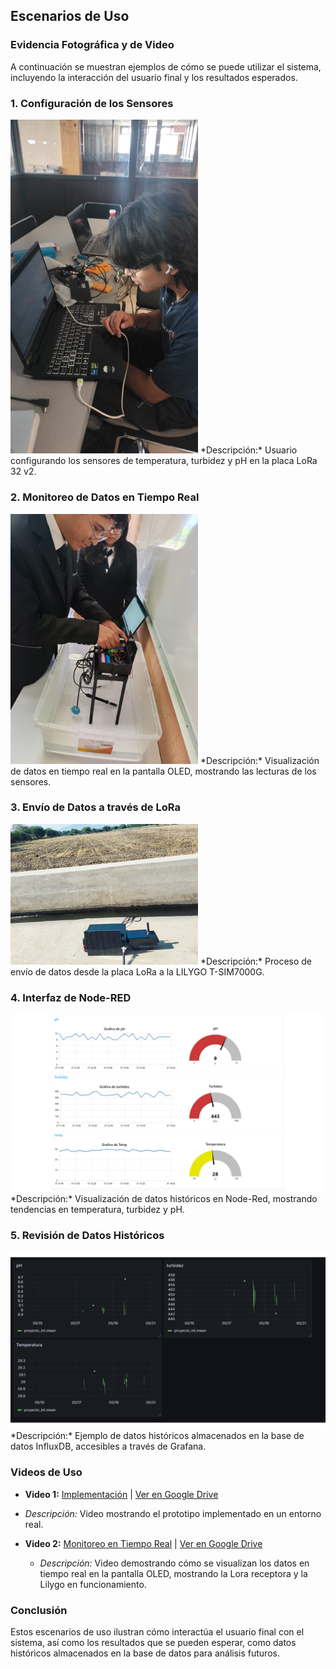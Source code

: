 ## Escenarios de Uso

### Evidencia Fotográfica y de Video

A continuación se muestran ejemplos de cómo se puede utilizar el sistema, incluyendo la interacción del usuario final y los resultados esperados.

### 1. Configuración de los Sensores

<img src="/Documentacion/Funcionalidad/sensores.jpeg" alt="Configuración de Sensores" width="300" />
*Descripción:* Usuario configurando los sensores de temperatura, turbidez y pH en la placa LoRa 32 v2.

### 2. Monitoreo de Datos en Tiempo Real

<img src="/Documentacion/Funcionalidad/pantalla.jpg" alt="Monitoreo en Pantalla OLED" width="300" />
*Descripción:* Visualización de datos en tiempo real en la pantalla OLED, mostrando las lecturas de los sensores.

### 3. Envío de Datos a través de LoRa

<img src="/Documentacion/Funcionalidad/prototipo2.jpg" alt="Envio de Datos" width="300" />
*Descripción:* Proceso de envío de datos desde la placa LoRa a la LILYGO T-SIM7000G.

### 4. Interfaz de Node-RED

<img src="/Documentacion/Funcionalidad/node.jpg" alt="Datos Node-RED" width="600" />
*Descripción:* Visualización de datos históricos en Node-Red, mostrando tendencias en temperatura, turbidez y pH.

### 5. Revisión de Datos Históricos

<img src="/Documentacion/Funcionalidad/grafana.jpg" alt="Datos Históricos" width="600" />
*Descripción:* Ejemplo de datos históricos almacenados en la base de datos InfluxDB, accesibles a través de Grafana.

### Videos de Uso

- **Video 1:** [Implementación](/Documentacion/Funcionalidad/video1.mp4) | [Ver en Google Drive](https://drive.google.com/file/d/1Kn8K6Ns2vyfQ3mbRSLjwOlgQvDR_f5kb/view?usp=drive_link)
- *Descripción:* Video mostrando el prototipo implementado en un entorno real.
  
- **Video 2:** [Monitoreo en Tiempo Real](/Documentacion/Funcionalidad/video3.mp4) | [Ver en Google Drive](https://drive.google.com/file/d/1Qfehs4prKMMh7WkSrur3A0me1xghpkV0/view?usp=drive_link)
  - *Descripción:* Video demostrando cómo se visualizan los datos en tiempo real en la pantalla OLED, mostrando la Lora receptora y la Lilygo en funcionamiento.

### Conclusión

Estos escenarios de uso ilustran cómo interactúa el usuario final con el sistema, así como los resultados que se pueden esperar, como datos históricos almacenados en la base de datos para análisis futuros.